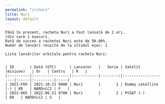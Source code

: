 ```yaml
---
permalink: "/r/nuri"
title: Nuri
layout: default
---
```


    Până în prezent, racheta Nuri a fost lansată de 2 ori.
    (din care 1 eșecuri.
    Rată de succes a rachetei Nuri este de 50.00%.
    Număr de lansări reușite de la ultimul eșec: 1
    
    Lista lansărilor orbitale pentru racheta Nuri:
    
    
    | ID       | Dată (UTC)      | Lansator   |   Serie | Satelit (misiune)   | Or   | Centru   | R   |
    |:---------|:----------------|:-----------|--------:|:--------------------|:-----|:---------|:----|
    | 2021-F09 | 2021-10-21 0800 | Nuri       |       1 | Dummy satellite (-) | KR   | NARO+LC2 | F   |
    | 2022-065 | 2022-06-21 0700 | Nuri       |       2 | PVSAT (-)           | KR   | NARO+LC2 | S   |

